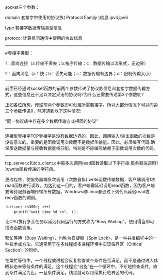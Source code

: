 socket三个参数：

domain 套接字中使用的协议族( Protocol Famjly )信息,ipv4,ipv6

type 套接字数据传输类型信息

protocol 计算机间通信中使用的协议信息
***
#套接字类型：

1：面向连接（a:传输不丢失；b:按序传输；c：数据传输以流形式，无边界）

2：面向消息（a：快；b：丢失可能；c：数据传输有边界；d：限制传输大小）
***
前面已经通过socket函数的前两个参数传递了协议族信息和套接字数据传输方式，这些信息还不足以决定采用的协议吗?为什么还需要传递第3个参数呢?

正如各位所想，传递前两个参数即可创建所需套接字。所以大部分情况下可以向第三个参数传递0，除非遇到以下这种情况:

“同一协议族中存在多个数据传输方式相同的协议”
***
连接型套接字TCP套接字是没有数据边界的。因此，调用输入/输出函数的次数是没有意义的。重要的是函数调用次数而不是数据传输量。因此，必须编写代码:确保发送数据量与接收数据量相匹配，特别是不应编写依赖于函数调用次数的代码。
***
tcp_server.c和tcp_client.c中需多次调用read函数读取以下字符串:服务器端调用1次write函数传递的字符串。

更改程序，使服务器端多次调用（次数自拟) write函数传输数据，客户端调用1次read函数进行读取。为达到这一目的，客户端需延迟调用read函数，因为客户端要等待服务器端传输所有数据。Windows和Linux都通过下列代码延迟read或recv函数的调用。
```
for(i=e; i<300e; i++)
    printf("wait time %d \n"， i);
```
让CPU执行多余任务以延迟代码运行的方式称为“Busy Waiting”。使用得当即可推迟函数调用。

繁忙等待（Busy Waiting），也称为自旋锁（Spin Lock），是一种并发编程中的一种技术或方法。它通常用于在多线程或多进程环境中实现临界区（Critical Section）的同步。

在繁忙等待中，一个线程或进程会反复检查某个条件是否满足，而不是通过进入休眠状态来等待条件的满足。这个线程会“自旋”在一个循环中，不断地检查条件，直到条件满足为止。一旦条件满足，线程就可以继续执行临界区的代码。

